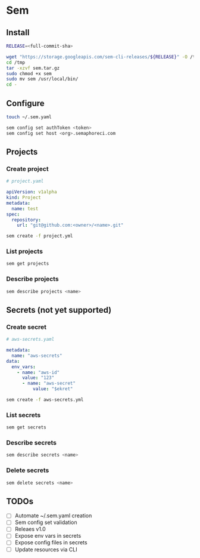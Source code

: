 # Sem

## Install

``` bash
RELEASE=<full-commit-sha>

wget "https://storage.googleapis.com/sem-cli-releases/${RELEASE}" -O /tmp/sem.tar.gz
cd /tmp
tar -xzvf sem.tar.gz
sudo chmod +x sem
sudo mv sem /usr/local/bin/
cd -
```

## Configure

``` bash
touch ~/.sem.yaml
```

``` bash
sem config set authToken <token>
sem config set host <org>.semaphoreci.com
```

## Projects

### Create project

``` yaml
# project.yaml

apiVersion: v1alpha
kind: Project
metadata:
  name: test
spec:
  repository:
    url: "git@github.com:<owner>/<name>.git"
```

``` bash
sem create -f project.yml
```

### List projects

``` bash
sem get projects
```

### Describe projects

``` bash
sem describe projects <name>
```

## Secrets (not yet supported)

### Create secret

``` yaml
# aws-secrets.yaml

metadata:
  name: "aws-secrets"
data:
  env_vars:
    - name: "aws-id"
      value: "123"
	  - name: "aws-secret"
		  value: "$ekret"
```

``` bash
sem create -f aws-secrets.yml
```

### List secrets

``` bash
sem get secrets
```

### Describe secrets

``` bash
sem describe secrets <name>
```

### Delete secrets

``` bash
sem delete secrets <name>
```

## TODOs

- [ ] Automate ~/.sem.yaml creation
- [ ] Sem config set validation
- [ ] Releaes v1.0
- [ ] Expose env vars in secrets
- [ ] Expose config files in secrets
- [ ] Update resources via CLI
